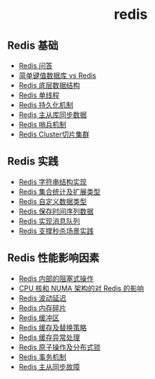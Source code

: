 <h1 align="center">
    redis
</h1>

## Redis 基础
- [Redis 问答](Redis问答.md)
- [简单键值数据库 vs Redis](简单键值数据库vsRedis.md)
- [Redis 底层数据结构](Redis底层数据结构.md)
- [Redis 单线程](Redis单线程.md)
- [Redis 持久化机制](Redis持久化机制.md)
- [Redis 主从库同步数据](Redis主从库同步数据.md)
- [Redis 哨兵机制](Redis哨兵机制.md)
- [Redis Cluster切片集群](RedisCluster切片集群.md)

## Redis 实践
- [Redis 字符串结构实现](Redis字符串结构实现.md)
- [Redis 集合统计及扩展类型](Redis集合统计及扩展类型.md)
- [Redis 自定义数据类型](Redis自定义数据类型.md)
- [Redis 保存时间序列数据](Redis保存时间序列数据.md)
- [Redis 实现消息队列](Redis实现消息队列.md)
- [Redis 支撑秒杀场景实践](Redis支撑秒杀场景实践.md)
  
## Redis 性能影响因素
- [Redis 内部的阻塞式操作](Redis内部的阻塞式操作.md)
- [CPU 核和 NUMA 架构的对 Redis 的影响](CPU核和NUMA架构的对Redis的影响.md)
- [Redis 波动延迟](Redis波动延迟.md)
- [Redis 内存碎片](Redis内存碎片.md)
- [Redis 缓冲区](Redis缓冲区.md)
- [Redis 缓存及替换策略](Redis缓存及替换策略.md)
- [Redis 缓存异常处理](Redis缓存异常处理.md)
- [Redis 原子操作及分布式锁](Redis原子操作及分布式锁.md)
- [Redis 事务机制](Redis事务机制.md)
- [Redis 主从同步故障](Redis主从同步故障.md)